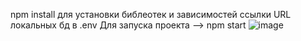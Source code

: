 npm install для установки библеотек и зависимостей
ссылки URL локальных бд в .env
Для запуска проекта --> npm start
![image](https://github.com/VladDemon/test-tasks_1/assets/113460728/d5f51a12-4ffa-4867-9fb5-7b8ea0e0f862)
